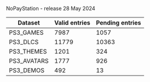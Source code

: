 NoPayStation - release 28 May 2024

|  Dataset  |Valid entries|Pending entries|
|-----------|-------------|---------------|
| PS3_GAMES |     7987    |      1057     |
|  PS3_DLCS |    11779    |     10363     |
| PS3_THEMES|     1201    |      324      |
|PS3_AVATARS|     1777    |      926      |
| PS3_DEMOS |     492     |       13      |